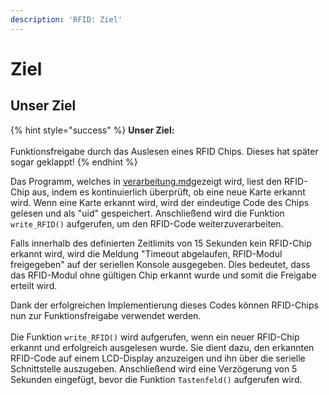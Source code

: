 ```yaml
---
description: 'RFID: Ziel'
---
```


# Ziel

## Unser Ziel

{% hint style="success" %}
**Unser Ziel:**\
\
Funktionsfreigabe durch das Auslesen eines RFID Chips. Dieses hat später sogar geklappt!
{% endhint %}

Das Programm, welches in [verarbeitung.md](verarbeitung.md "mention")gezeigt wird, liest den RFID-Chip aus, indem es kontinuierlich überprüft, ob eine neue Karte erkannt wird. Wenn eine Karte erkannt wird, wird der eindeutige Code des Chips gelesen und als "uid" gespeichert. Anschließend wird die Funktion `write_RFID()` aufgerufen, um den RFID-Code weiterzuverarbeiten.

Falls innerhalb des definierten Zeitlimits von 15 Sekunden kein RFID-Chip erkannt wird, wird die Meldung "Timeout abgelaufen, RFID-Modul freigegeben" auf der seriellen Konsole ausgegeben. Dies bedeutet, dass das RFID-Modul ohne gültigen Chip erkannt wurde und somit die Freigabe erteilt wird.

Dank der erfolgreichen Implementierung dieses Codes können RFID-Chips nun zur Funktionsfreigabe verwendet werden.\
\
Die Funktion `write_RFID()` wird aufgerufen, wenn ein neuer RFID-Chip erkannt und erfolgreich ausgelesen wurde. Sie dient dazu, den erkannten RFID-Code auf einem LCD-Display anzuzeigen und ihn über die serielle Schnittstelle auszugeben. Anschließend wird eine Verzögerung von 5 Sekunden eingefügt, bevor die Funktion `Tastenfeld()` aufgerufen wird.
